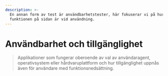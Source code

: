 ```yaml
---
description: >-
  En annan form av test är användbarhetstester, här fokuserar vi på hur
  funktionen på sidan är vid användning.
---
```


# Användbarhet och tillgänglighet

> Applikationer som fungerar oberoende av val av användaragent, operativsystem eller hårdvaruplattform och hur tillgänglighet uppnås även för användare med funktionsnedsättning.





